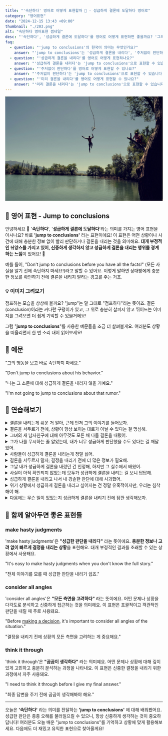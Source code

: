 ```yaml
---
title: "'속단하다' 영어로 어떻게 표현할까 🦘 - 성급하게 결론에 도달하다 영어로"
category: "영어표현"
date: "2024-12-15 13:43 +09:00"
thumbnail: "./203.png"
alt: "속단하다 영어표현 썸네일"
desc: "'속단하다', '성급하게 결론에 도달하다'를 영어로 어떻게 표현하면 좋을까요? '그의 행동을 보고 바로 속단하지 마세요.', '나는 그 소문에 대해 성급하게 결론을 내리지 않을 거예요.' 등을 영어로 표현하는 법을 배워봅시다. 다양한 예문을 통해서 연습하고 본인의 표현으로 만들어 보세요."
faq:
  - question: "'jump to conclusions'의 한국어 의미는 무엇인가요?"
    answer: "'jump to conclusions'는 '성급하게 결론을 내리다', '주저없이 판단하다', '미리 결론을 내리다' 등의 의미로 해석될 수 있습니다. 주어진 정보나 상황에 대해 충분히 고려하지 않고 빨리 결론을 내리는 것을 의미합니다."
  - question: "'성급하게 결론을 내리다'를 영어로 어떻게 표현하나요?"
    answer: "'성급하게 결론을 내리다'는 'jump to conclusions'으로 표현할 수 있습니다. 예를 들어, '그의 말을 듣고 성급하게 결론을 내리지 마'는 'Don't jump to conclusions based on what he said'로 말할 수 있습니다."
  - question: "'주저없이 판단하다'를 영어로 어떻게 표현할 수 있나요?"
    answer: "'주저없이 판단하다'는 'jump to conclusions'으로 표현할 수 있습니다. 예를 들어, '상황을 제대로 이해하기 전에 주저없이 판단하지 마'는 'Don't jump to conclusions without understanding the situation'으로 말할 수 있습니다."
  - question: "'미리 결론을 내리다'를 영어로 어떻게 표현할 수 있나요?"
    answer: "'미리 결론을 내리다'는 'jump to conclusions'으로 표현할 수 있습니다. 예를 들어, '그의 행동을 보고 미리 결론을 내리지 마'는 'Don't jump to conclusions based on his actions'로 표현할 수 있습니다."
---
```


![강물에 다이빙하는 남성](./203-1.jpg)

## 🌟 영어 표현 - Jump to conclusions

안녕하세요 👋 '**속단하다**', '**성급하게 결론에 도달하다**'라는 의미를 가지는 영어 표현을 아시나요? 바로 **'jump to conclusions'** 라는 표현이에요! 이 표현은 어떤 상황이나 사건에 대해 충분한 정보 없이 빨리 판단하거나 결론을 내리는 것을 의미해요. **대개 부정적인 뉘앙스를 가지고 있어, 신중하게 생각하지 않고 성급하게 결론을 내리는 행위를 경계하는 느낌**이 있어요! 🚦

예를 들어, "Don't jump to conclusions before you have all the facts!" (모든 사실을 알기 전에 속단하지 마세요!)라고 말할 수 있어요. 이렇게 말하면 상대방에게 충분한 정보를 확인하기 전에 결론을 내리지 말라는 경고를 주는 거죠.

### 💡 이미지 그려보기

점프하는 모습을 상상해 볼까요? "jump"는 말 그대로 "점프하다"라는 뜻이죠. 결론(conclusion)이라는 커다란 구덩이가 있고, 그 위로 충분히 살피지 않고 뛰어드는 이미지를 그려보면 더 쉽게 기억할 수 있을거에요!

그럼 "**jump to conclusions**"를 사용한 예문들을 조금 더 살펴볼게요. 여러분도 상황을 떠올리면서 한 번 소리 내어 읽어보세요!

<script async src="https://pagead2.googlesyndication.com/pagead/js/adsbygoogle.js?client=ca-pub-1465612013356152"
     crossorigin="anonymous"></script>
<!-- engple-horizontal-ad -->

<ins class="adsbygoogle"
     style="display:block"
     data-ad-client="ca-pub-1465612013356152"
     data-ad-slot="2106896038"
     data-ad-format="auto"
     data-full-width-responsive="true"></ins>

<script>
     (adsbygoogle = window.adsbygoogle || []).push({});
</script>

## 📖 예문

"그의 행동을 보고 바로 속단하지 마세요."

"Don't jump to conclusions about his behavior."

"나는 그 소문에 대해 성급하게 결론을 내리지 않을 거예요."

"I'm not going to jump to conclusions about that rumor."

## 💬 연습해보기

<details>
<summary>결론을 내리는게 쉬운 거 알아, 근데 먼저 그의 이야기를 들어보자.</summary>
<span>I know it's easy to jump to conclusions, but let's hear his side of the story first.</span>
</details>

<details>
<summary>결론을 서두르기 전에, 상황이 항상 보이는 대로가 아닐 수 있다는 걸 명심해.</summary>
<span>Before you jump to conclusions, remember that things aren't always as they seem.</span>
</details>

<details>
<summary>그녀의 새 남자친구에 대해 아무것도 모른 채 다들 결론을 내렸어.</summary>
<span>Everyone jumped to conclusions about her new boyfriend without knowing anything about him.</span>
</details>

<details>
<summary>그가 나를 무시하는 줄 알았는데, 내가 너무 성급하게 판단했을 수도 있다는 걸 깨달았어.</summary>
<span>I thought he was ignoring me, but I <a href="/blog/in-english/166.realize/">realized</a> I might have jumped to conclusions.</span>
</details>

<details>
<summary>사람들이 성급하게 결론을 내리는게 정말 싫어.</summary>
<span>I hate it when people jump to conclusions</span>
</details>

<details>
<summary>결론을 서두르지 말자; 결정을 내리기 전에 더 많은 정보가 필요해.</summary>
<span>Let's not jump to conclusions; we need more information before we decide anything.</span>
</details>

<details>
<summary>그날 내가 성급하게 결론을 내렸던 건 인정해, 하지만 그 실수에서 배웠어.</summary>
<span>I admit I jumped to conclusions that day, but I <a href="/blog/in-english/245.learn/">learned</a> from that mistake.</span>
</details>

<details>
<summary>사실이 아직 확인되지 않았는데 모두가 성급하게 결론을 내리는 걸 보니 답답해.</summary>
<span>It’s frustrating to see everyone jumping to conclusions when the facts aren’t in yet.</span>
</details>

<details>
<summary>성급하게 결론을 내리고 나서 내 경솔한 판단에 대해 사과했어.</summary>
<span>I jumped to conclusions and <a href="/blog/vocab-1/039.end-up/">ended up</a> apologizing for my rash judgment.</span>
</details>

<details>
<summary>위기 상황에서 성급하게 결론을 내리고 싶어지는 건 정말 유혹적이지만, 우리는 침착해야 해.</summary>
<span>It’s so <a href="/blog/vocab-1/019.tempting/">tempting</a> to jump to conclusions in a crisis, but we need to stay calm.</span>
</details>

<details>
<summary>다음에는 무슨 일이 있었는지 성급하게 결론을 내리기 전에 잠깐 생각해보자.</summary>
<span>Next time, let’s take a moment before we jump to conclusions about what happened.</span>
</details>

## 🤝 함께 알아두면 좋은 표현들

### make hasty judgments

'make hasty judgments'은 **"성급한 판단을 내리다"** 라는 뜻이에요. **충분한 정보나 고려 없이 빠르게 결정을 내리는 상황**을 표현해요. 대개 부정적인 결과를 초래할 수 있는 상황에서 사용돼요.

"It's easy to make hasty judgments when you don't know the full story."

"전체 이야기를 모를 때 성급한 판단을 내리기 쉽죠."

### consider all angles

'consider all angles'은 **"모든 측면을 고려하다"** 라는 뜻이에요. 어떤 문제나 상황을 다각도로 분석하고 신중하게 접근하는 것을 의미해요. 이 표현은 포괄적이고 객관적인 판단을 내릴 때 주로 사용돼요.

"Before [making a decision](/blog/vocab-1/010.make-a-decision/), it's important to consider all angles of the situation."

"결정을 내리기 전에 상황의 모든 측면을 고려하는 게 중요해요."

### think it through

'think it through'은 **"곰곰이 생각하다"** 라는 의미예요. 어떤 문제나 상황에 대해 깊이 있게 고민하고 충분히 분석하는 과정을 나타내요. 이 표현은 신중한 결정을 내리기 위한 과정에서 자주 사용돼요.

"I need to think it through before I give my final answer."

"최종 답변을 주기 전에 곰곰이 생각해봐야 해요."

---

오늘은 **'속단하다'** 라는 의미를 전달하는 **'jump to conclusions'** 에 대해 배워봤어요. 성급한 판단은 종종 오해를 불러일으킬 수 있으니, 항상 신중하게 생각하는 것이 중요하답니다! 여러분도 오늘 배운 "jump to conclusions"를 기억하고 상황에 맞게 활용해보세요. 다음에도 더 재밌고 유익한 표현으로 찾아올게요!
